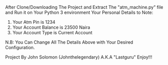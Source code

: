 After Clone/Downloading The Project and Extract The "atm_machine.py" file and Run it on Your Python 3 environment
Your Personal Details to Note:
1. Your Atm Pin is 1234
2. Your Account Balance is 23500 Naira
3. Your Account Type is Current Account

N.B:
You Can Change All The Details Above with Your Desired Configuration.

Project By John Solomon (Johnthelegendary) A.K.A "Lastguru" Enjoy!!!

